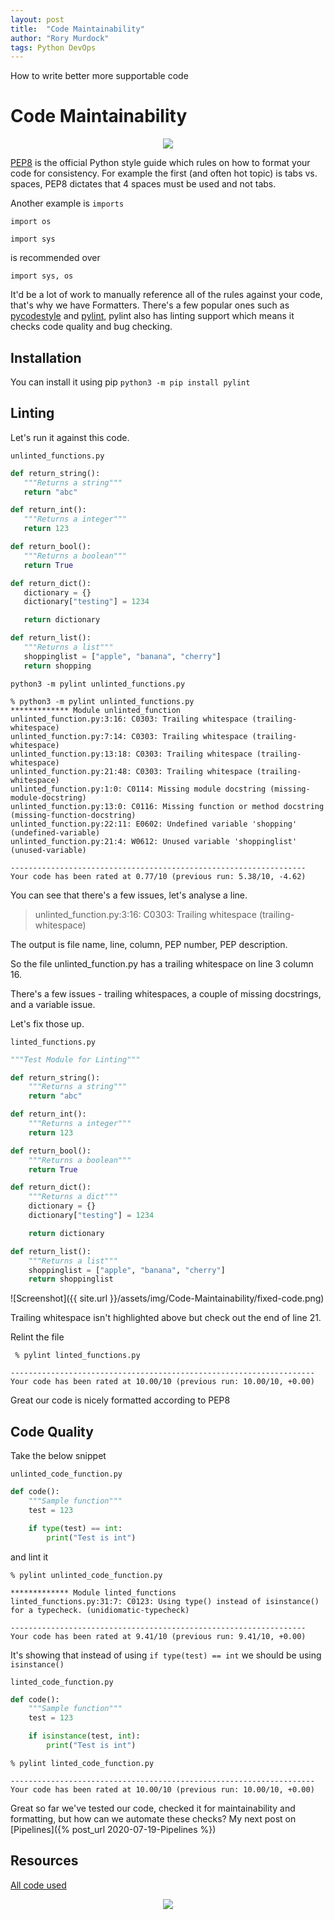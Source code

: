 ```yaml
---
layout: post
title:  "Code Maintainability"
author: "Rory Murdock"
tags: Python DevOps
---
```


How to write better more supportable code

# Code Maintainability

<p align="center"><img src="https://media.giphy.com/media/3o85xmd7ipXSj1n3Nu/giphy.gif"></p>

[PEP8](https://www.python.org/dev/peps/pep-0008/) is the official Python style guide which rules on how to format your code for consistency. For example the first (and often hot topic) is tabs vs. spaces, PEP8 dictates that 4 spaces must be used and not tabs.

Another example is `imports`

`import os`

`import sys`

is recommended over

`import sys, os`

It'd be a lot of work to manually reference all of the rules against your code, that's why we have Formatters. There's a few popular ones such as [pycodestyle](https://github.com/PyCQA/pycodestyle) and [pylint](https://www.pylint.org/), pylint also has linting support which means it checks code quality and bug checking.

## Installation

 You can install it using pip `python3 -m pip install pylint`

## Linting

 Let's run it against this code.

`unlinted_functions.py`

 ```python
 def return_string():
    """Returns a string"""
    return "abc"

def return_int():
    """Returns a integer"""
    return 123

def return_bool():
    """Returns a boolean"""
    return True

def return_dict():
    dictionary = {}
    dictionary["testing"] = 1234

    return dictionary

def return_list():
    """Returns a list"""
    shoppinglist = ["apple", "banana", "cherry"]
    return shopping

```

 `python3 -m pylint unlinted_functions.py`

```shell
% python3 -m pylint unlinted_functions.py
************* Module unlinted_function
unlinted_function.py:3:16: C0303: Trailing whitespace (trailing-whitespace)
unlinted_function.py:7:14: C0303: Trailing whitespace (trailing-whitespace)
unlinted_function.py:13:18: C0303: Trailing whitespace (trailing-whitespace)
unlinted_function.py:21:48: C0303: Trailing whitespace (trailing-whitespace)
unlinted_function.py:1:0: C0114: Missing module docstring (missing-module-docstring)
unlinted_function.py:13:0: C0116: Missing function or method docstring (missing-function-docstring)
unlinted_function.py:22:11: E0602: Undefined variable 'shopping' (undefined-variable)
unlinted_function.py:21:4: W0612: Unused variable 'shoppinglist' (unused-variable)

------------------------------------------------------------------
Your code has been rated at 0.77/10 (previous run: 5.38/10, -4.62)
```

You can see that there's a few issues, let's analyse a line.
>unlinted_function.py:3:16: C0303: Trailing whitespace (trailing-whitespace)

The output is file name, line, column, PEP number, PEP description.

So the file unlinted_function.py has a trailing whitespace on line 3 column 16.

There's a few issues - trailing whitespaces, a couple of missing docstrings, and a variable issue.

Let's fix those up.

`linted_functions.py`

```python
"""Test Module for Linting"""

def return_string():
    """Returns a string"""
    return "abc"

def return_int():
    """Returns a integer"""
    return 123

def return_bool():
    """Returns a boolean"""
    return True

def return_dict():
    """Returns a dict"""
    dictionary = {}
    dictionary["testing"] = 1234

    return dictionary

def return_list():
    """Returns a list"""
    shoppinglist = ["apple", "banana", "cherry"]
    return shoppinglist
```

![Screenshot]({{ site.url }}/assets/img/Code-Maintainability/fixed-code.png)

Trailing whitespace isn't highlighted above but check out the end of line 21.

Relint the file

```shell
 % pylint linted_functions.py

--------------------------------------------------------------------
Your code has been rated at 10.00/10 (previous run: 10.00/10, +0.00)
```

Great our code is nicely formatted according to PEP8

## Code Quality

Take the below snippet

`unlinted_code_function.py`

```python
def code():
    """Sample function"""
    test = 123

    if type(test) == int:
        print("Test is int")
```

and lint it

```shell
% pylint unlinted_code_function.py

************* Module linted_functions
linted_functions.py:31:7: C0123: Using type() instead of isinstance() for a typecheck. (unidiomatic-typecheck)

------------------------------------------------------------------
Your code has been rated at 9.41/10 (previous run: 9.41/10, +0.00)
```

It's showing that instead of using `if type(test) == int` we should be using `isinstance()`

`linted_code_function.py`

```python
def code():
    """Sample function"""
    test = 123

    if isinstance(test, int):
        print("Test is int")
```

```shell
% pylint linted_code_function.py

--------------------------------------------------------------------
Your code has been rated at 10.00/10 (previous run: 10.00/10, +0.00)
```

Great so far we've tested our code, checked it for maintainability and formatting, but how can we automate these checks? My next post on [Pipelines]({% post_url 2020-07-19-Pipelines %})

## Resources

[All code used](https://gist.github.com/rorymurdock/b1c23880553477100d5bcc8fd0e69f7b)

<p align="center"><img src="https://media.giphy.com/media/11QEuO6MtKCl6E/giphy.gif"></p>

